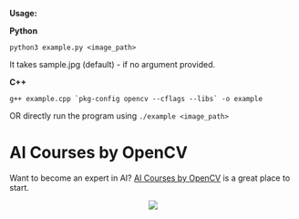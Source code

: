 **Usage:**

**Python**

`python3 example.py <image_path>`

It takes sample.jpg (default) - if no argument provided.

**C++**

`` g++ example.cpp `pkg-config opencv --cflags --libs` -o example ``

OR directly run the program using `./example <image_path>`

# AI Courses by OpenCV

Want to become an expert in AI?
[AI Courses by OpenCV](https://opencv.org/courses/) is a great place to start.

<a href="https://opencv.org/courses/">
<p align="center">
<img src="https://www.learnopencv.com/wp-content/uploads/2020/04/AI-Courses-By-OpenCV-Github.png">
</p>
</a>
